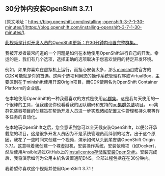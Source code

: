 ## 30分钟内安装OpenShift 3.7.1
[原文地址：https://blog.openshift.com/installing-openshift-3-7-1-30-minutes/](https://blog.openshift.com/installing-openshift-3-7-1-30-minutes/).

 [此视频是针对开发人员的OpenShift更新：在30分钟内设置完整群集。](https://blog.openshift.com/openshift-developers-set-full-cluster-30-minutes/)

 我被开发者最常问道的一个问题是如何在本地使用OpenShift进行自己的开发。幸运的是，我们有几个选项，选择正确的选项取决于您喜欢使用的特定开发环境。

 例如，如果你喜欢在虚拟机上运行，​​而担心安装太多，那么[minishift](https://github.com/minishift/minishift)或官方的[CDK](https://blog.openshift.com/how-to-install-red-hat-container-development-kit-cdk-in-minutes/)可能就是你的首选。这两个选项利用您的操作系统管理程序或VirtualBox，主要区别在于minishift使用开源Origin项目，而CDK使用名为OpenShift Container Platform的企业版。

 在本地使用OpenShift的一种我最喜欢的方式是使用[oc群集](https://github.com/openshift/origin/blob/master/docs/cluster_up_down.md)。这是我每天使用的一个很棒的工具，但我建议你也看看我的团队编码和支持的[oc集群包装](https://github.com/openshift-evangelists/oc-cluster-wrapper)项目。 oc集群包装器项目的创建旨在帮助开发人员进一步实现诸如配置文件管理和持久卷等许多任务的自动化。

 在本地玩OpenShift之后，您会意识到您可以全天候安装OpenShift，以便公开承载您的项目。这是很多开发人员因为不是系统管理员而绊倒的地方。出于这个原因，我花了一些时间来创建一个视频，演示如何从头到尾安装OpenShift Origin 3.7.1。这意味着我创建一个裸虚拟机，安装操作系统，安装依赖项（如Docker），然后使用Ansible通过GitHub上的[installcentos存储库安装OpenShift](https://github.com/openshift-evangelists/oc-cluster-wrapper)。安装完成后，我将演示如何为公用主机名设置通配DNS。全部过程包括在在30分钟内。

 我希望你喜欢这个视频并使用OpenShift 3.7.1！
